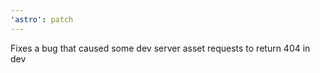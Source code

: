 ```yaml
---
'astro': patch
---
```


Fixes a bug that caused some dev server asset requests to return 404 in dev
